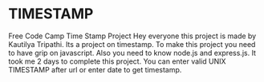 # TIMESTAMP
Free Code Camp Time Stamp Project
Hey everyone this project is made by Kautilya Tripathi.
Its a project on timestamp.
To make this project you need to have grip on javascript.
Also you need to know node.js and express.js.
It took me 2 days to complete this project.
You can enter valid UNIX TIMESTAMP after url or enter date to get timestamp.
